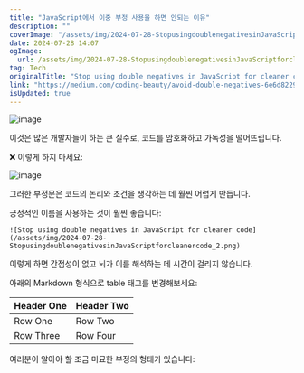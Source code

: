 ```yaml
---
title: "JavaScript에서 이중 부정 사용을 하면 안되는 이유"
description: ""
coverImage: "/assets/img/2024-07-28-StopusingdoublenegativesinJavaScriptforcleanercode_0.png"
date: 2024-07-28 14:07
ogImage:
  url: /assets/img/2024-07-28-StopusingdoublenegativesinJavaScriptforcleanercode_0.png
tag: Tech
originalTitle: "Stop using double negatives in JavaScript for cleaner code"
link: "https://medium.com/coding-beauty/avoid-double-negatives-6e6d8229918d"
isUpdated: true
---
```


![image](/assets/img/2024-07-28-StopusingdoublenegativesinJavaScriptforcleanercode_0.png)

이것은 많은 개발자들이 하는 큰 실수로, 코드를 암호화하고 가독성을 떨어뜨립니다.

❌ 이렇게 하지 마세요:

![image](/assets/img/2024-07-28-StopusingdoublenegativesinJavaScriptforcleanercode_1.png)

<div class="content-ad"></div>

그러한 부정문은 코드의 논리와 조건을 생각하는 데 훨씬 어렵게 만듭니다.

긍정적인 이름을 사용하는 것이 훨씬 좋습니다:

`![Stop using double negatives in JavaScript for cleaner code](/assets/img/2024-07-28-StopusingdoublenegativesinJavaScriptforcleanercode_2.png)`

이렇게 하면 간접성이 없고 뇌가 이를 해석하는 데 시간이 걸리지 않습니다.

<div class="content-ad"></div>

아래의 Markdown 형식으로 table 태그를 변경해보세요:

| Header One | Header Two |
| ---------- | ---------- |
| Row One    | Row Two    |
| Row Three  | Row Four   |

<div class="content-ad"></div>

여러분이 알아야 할 조금 미묘한 부정의 형태가 있습니다:

